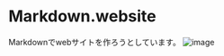 # Markdown.website
Markdownでwebサイトを作ろうとしています。
![image](https://user-images.githubusercontent.com/78240988/125933516-dbe4ff6d-e9c6-4954-bd91-6c778428bac7.png)
